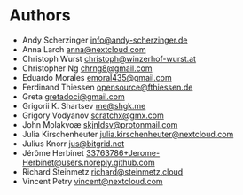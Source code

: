 <!--
  - SPDX-FileCopyrightText: 2024 Nextcloud GmbH and Nextcloud contributors
  - SPDX-License-Identifier: MIT
-->
# Authors

- Andy Scherzinger <info@andy-scherzinger.de>
- Anna Larch <anna@nextcloud.com>
- Christoph Wurst <christoph@winzerhof-wurst.at>
- Christopher Ng <chrng8@gmail.com>
- Eduardo Morales <emoral435@gmail.com>
- Ferdinand Thiessen <opensource@fthiessen.de>
- Greta <gretadoci@gmail.com>
- Grigorii K. Shartsev <me@shgk.me>
- Grigory Vodyanov <scratchx@gmx.com>
- John Molakvoæ <skjnldsv@protonmail.com>
- Julia Kirschenheuter <julia.kirschenheuter@nextcloud.com>
- Julius Knorr <jus@bitgrid.net>
- Jérôme Herbinet <33763786+Jerome-Herbinet@users.noreply.github.com>
- Richard Steinmetz <richard@steinmetz.cloud>
- Vincent Petry <vincent@nextcloud.com>
